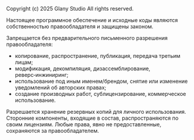 Copyright (c) 2025 Glany Studio
All rights reserved.

Настоящее программное обеспечение и исходные коды являются
собственностью правообладателя и защищены законом.

Запрещается без предварительного письменного разрешения правообладателя:
- копирование, распространение, публикация, передача третьим лицам;
- модификация, декомпиляция, дизассемблирование, реверс‑инжиниринг;
- использование под иным именем/брендом, снятие или изменение уведомлений об авторских правах;
- создание производных работ, сублицензирование, коммерческое использование.

Разрешается хранение резервных копий для личного использования.
Сторонние компоненты, входящие в состав, распространяются по своим лицензиям.
Любые права, явно не предоставленные, сохраняются за правообладателем.
